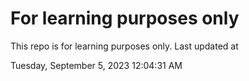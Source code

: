 # For learning purposes only
This repo is for learning purposes only.
Last updated at

Tuesday, September 5, 2023 12:04:31 AM

